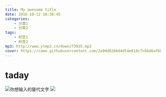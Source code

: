 ```yaml
---
title: My awesome title
date: 2016-10-12 18:38:45
categories: 
    - 分类1
    - 分类2
tags: 
    - 标签1
    - 标签2
mp3: http://www.ytmp3.cn/down/73935.mp3
cover: https://camo.githubusercontent.com/2a90d0266d4d54e618c7cbb46af683174f37347c/68747470733a2f2f666563682e696e2f7374617469632f696d616765732f44696173706f72612e6a7067
---
```


# taday

![你想输入的替代文字](/img/cover.jpg)
![](https://camo.githubusercontent.com/2a90d0266d4d54e618c7cbb46af683174f37347c/68747470733a2f2f666563682e696e2f7374617469632f696d616765732f44696173706f72612e6a7067)
